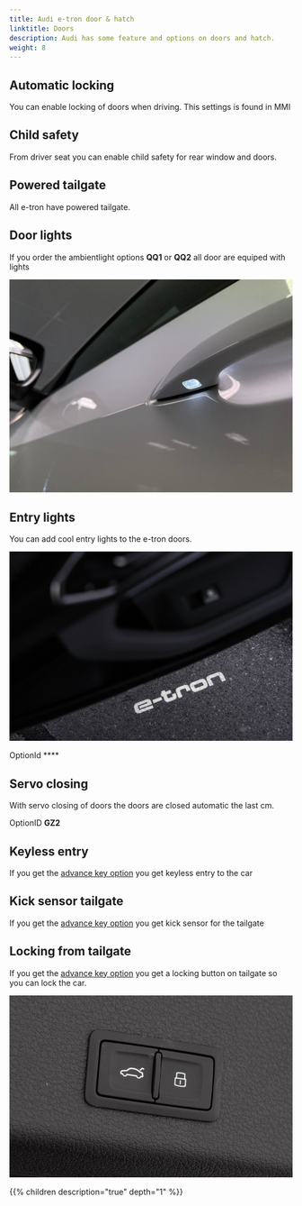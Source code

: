 ```yaml
---
title: Audi e-tron door & hatch
linktitle: Doors
description: Audi has some feature and options on doors and hatch.
weight: 8
---
```



## Automatic locking

You can enable locking of doors when driving. This settings is found in MMI

## Child safety

From driver seat you can enable child safety for rear window and doors.

## Powered tailgate

All e-tron have powered tailgate.

## Door lights

If you order the ambientlight options **QQ1** or **QQ2** all door are equiped with lights

![Door lights](doorlight.jpg "Door lights")

## Entry lights

You can add cool entry lights to the e-tron doors.

![Entry lights](entry-light.jpg "Entry lights")

OptionId ****

## Servo closing

With servo closing of doors the doors are closed automatic the last cm. 

OptionID **GZ2**

## Keyless entry

If you get the [advance key option](/models/e-tron/technology/lockingsystems/#advance-key-option-pgc) you get keyless entry to the car

## Kick sensor tailgate

If you get the [advance key option](/models/e-tron/technology/lockingsystems/#advance-key-option-pgc) you get kick sensor for the tailgate

## Locking from tailgate

If you get the [advance key option](/models/e-tron/technology/lockingsystems/#advance-key-option-pgc) you get a locking button on tailgate
so you can lock the car.

![Tailgate locking](tailgatelocking.jpg "Tailgate locking")

{{% children description="true" depth="1" %}}
